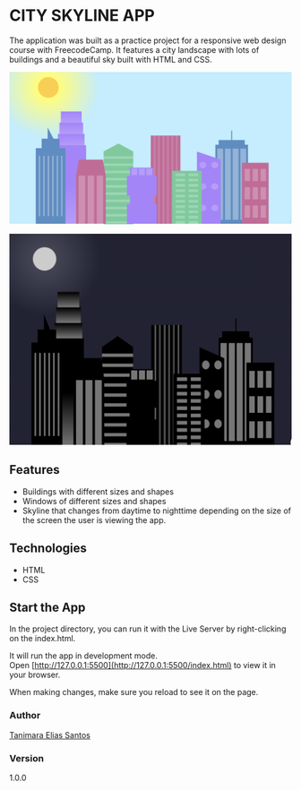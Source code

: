 # CITY SKYLINE APP

The application was built as a practice project for a responsive web design course with FreecodeCamp. It features a city landscape with lots of buildings and a beautiful sky built with HTML and CSS.

![city buildings app daytime - Tanimara Elias Santos](city-buildings-showcase.gif)

![city buildings app nighttime - Tanimara Elias Santos](city-buildings--max-width1000px-showcase.gif)

## Features

- Buildings with different sizes and shapes
- Windows of different sizes and shapes
- Skyline that changes from daytime to nighttime depending on the size of the screen the user is viewing the app.

## Technologies

- HTML
- CSS

## Start the App

In the project directory, you can run it with the Live Server by right-clicking on the index.html.

It will run the app in development mode.\
Open [http://127.0.0.1:5500](http://127.0.0.1:5500/index.html) to view it in your browser.

When making changes, make sure you reload to see it on the page.

### Author

[Tanimara Elias Santos](https://github.com/tanimaraeliassantos)

### Version

1.0.0
